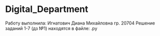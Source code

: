 # Digital_Department
Работу выполнила: Игнатович Диана Михайловна гр. 20704
Решение заданий 1-7 (дз №1) находятся в файле: .py
